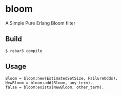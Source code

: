 bloom
=====

A Simple Pure Erlang Bloom filter


Build
-----

    $ rebar3 compile

Usage
-----

    Bloom = bloom:new(EstimatedSetSize, FailureOdds).
    NewBloom = bloom:add(Bloom, any_term).
    false = bloom:exists(NewBloom, other_term).

